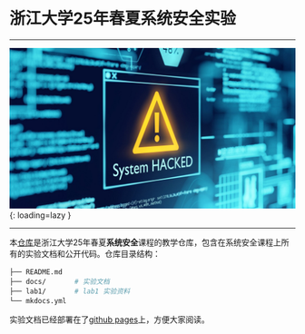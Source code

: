 # 浙江大学25年春夏系统安全实验

---

![](img/system-hacked.jpg){: loading=lazy }

---

本[仓库](https://github.com/syssec25/syssec25.git)是浙江大学25年春夏**系统安全**课程的教学仓库，包含在系统安全课程上所有的实验文档和公开代码。仓库目录结构：

```bash
├── README.md
├── docs/       # 实验文档
├── lab1/       # lab1 实验资料
└── mkdocs.yml
```

实验文档已经部署在了[github pages](https://syssec25.github.io/syssec25/)上，方便大家阅读。
